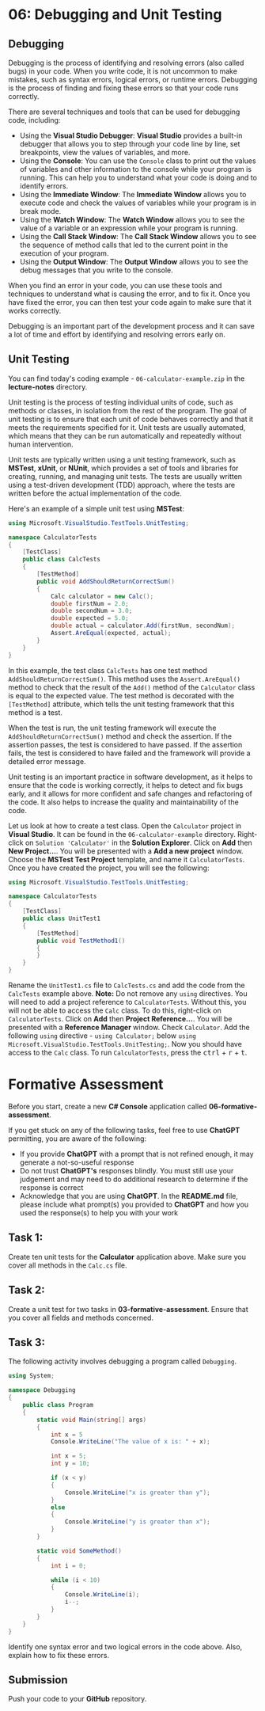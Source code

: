 # 06: Debugging and Unit Testing

## Debugging

Debugging is the process of identifying and resolving errors (also called bugs) in your code. When you write code, it is not uncommon to make mistakes, such as syntax errors, logical errors, or runtime errors. Debugging is the process of finding and fixing these errors so that your code runs correctly.

There are several techniques and tools that can be used for debugging code, including:

* Using the **Visual Studio Debugger**: **Visual Studio** provides a built-in debugger that allows you to step through your code line by line, set breakpoints, view the values of variables, and more.
* Using the **Console**: You can use the `Console` class to print out the values of variables and other information to the console while your program is running. This can help you to understand what your code is doing and to identify errors.
* Using the **Immediate Window**: The **Immediate Window** allows you to execute code and check the values of variables while your program is in break mode.
* Using the **Watch Window**: The **Watch Window** allows you to see the value of a variable or an expression while your program is running.
* Using the **Call Stack Window**: The **Call Stack Window** allows you to see the sequence of method calls that led to the current point in the execution of your program.
* Using the **Output Window**: The **Output Window** allows you to see the debug messages that you write to the console.

When you find an error in your code, you can use these tools and techniques to understand what is causing the error, and to fix it. Once you have fixed the error, you can then test your code again to make sure that it works correctly.

Debugging is an important part of the development process and it can save a lot of time and effort by identifying and resolving errors early on.

## Unit Testing 

You can find today's coding example - `06-calculator-example.zip` in the **lecture-notes** directory.

Unit testing is the process of testing individual units of code, such as methods or classes, in isolation from the rest of the program. The goal of unit testing is to ensure that each unit of code behaves correctly and that it meets the requirements specified for it. Unit tests are usually automated, which means that they can be run automatically and repeatedly without human intervention.

Unit tests are typically written using a unit testing framework, such as **MSTest**, **xUnit**, or **NUnit**, which provides a set of tools and libraries for creating, running, and managing unit tests. The tests are usually written using a test-driven development (TDD) approach, where the tests are written before the actual implementation of the code.

Here's an example of a simple unit test using **MSTest**:

```cs
using Microsoft.VisualStudio.TestTools.UnitTesting;

namespace CalculatorTests
{
    [TestClass]
    public class CalcTests
    {
        [TestMethod]
        public void AddShouldReturnCorrectSum()
        {
            Calc calculator = new Calc();
            double firstNum = 2.0;
            double secondNum = 3.0;
            double expected = 5.0;
            double actual = calculator.Add(firstNum, secondNum);
            Assert.AreEqual(expected, actual);
        }
    }
}
```

In this example, the test class `CalcTests` has one test method `AddShouldReturnCorrectSum()`. This method uses the `Assert.AreEqual()` method to check that the result of the `Add()` method of the `Calculator` class is equal to the expected value. The test method is decorated with the `[TestMethod]` attribute, which tells the unit testing framework that this method is a test.

When the test is run, the unit testing framework will execute the `AddShouldReturnCorrectSum()` method and check the assertion. If the assertion passes, the test is considered to have passed. If the assertion fails, the test is considered to have failed and the framework will provide a detailed error message.

Unit testing is an important practice in software development, as it helps to ensure that the code is working correctly, it helps to detect and fix bugs early, and it allows for more confident and safe changes and refactoring of the code. It also helps to increase the quality and maintainability of the code.

Let us look at how to create a test class. Open the `Calculator` project in **Visual Studio**. It can be found in the `06-calculator-example` directory. Right-click on `Solution 'Calculator'` in the **Solution Explorer**. Click on **Add** then **New Project...**. You will be presented with a **Add a new project** window. Choose the **MSTest Test Project** template, and name it `CalculatorTests`. Once you have created the project, you will see the following:

```cs
using Microsoft.VisualStudio.TestTools.UnitTesting;

namespace CalculatorTests
{
    [TestClass]
    public class UnitTest1
    {
        [TestMethod]
        public void TestMethod1()
        {
        }
    }
}
```

Rename the `UnitTest1.cs` file to `CalcTests.cs` and add the code from the `CalcTests` example above. **Note:** Do not remove any `using` directives. You will need to add a project reference to `CalculatorTests`. Without this, you will not be able to access the `Calc` class. To do this, right-click on `CalculatorTests`. Click on **Add** then **Project Reference...**. You will be presented with a **Reference Manager** window. Check `Calculator`. Add the following `using` directive - `using Calculator;` below `using Microsoft.VisualStudio.TestTools.UnitTesting;`. Now you should have access to the `Calc` class. To run `CalculatorTests`, press the <kbd>ctrl</kbd> + <kbd>r</kbd> + <kbd>t</kbd>.

# Formative Assessment

Before you start, create a new **C# Console** application called **06-formative-assessment**.

If you get stuck on any of the following tasks, feel free to use **ChatGPT** permitting, you are aware of the following:

- If you provide **ChatGPT** with a prompt that is not refined enough, it may generate a not-so-useful response
- Do not trust **ChatGPT's** responses blindly. You must still use your judgement and may need to do additional research to determine if the response is correct
- Acknowledge that you are using **ChatGPT**. In the **README.md** file, please include what prompt(s) you provided to **ChatGPT** and how you used the response(s) to help you with your work

## Task 1:

Create ten unit tests for the **Calculator** application above. Make sure you cover all methods in the `Calc.cs` file.

## Task 2:

Create a unit test for two tasks in **03-formative-assessment**. Ensure that you cover all fields and methods concerned.

## Task 3:

The following activity involves debugging a program called `Debugging`.

```cs
using System;

namespace Debugging
{
    public class Program
    {
        static void Main(string[] args)
        {
            int x = 5
            Console.WriteLine("The value of x is: " + x);

            int x = 5;
            int y = 10;

            if (x < y)
            {
                Console.WriteLine("x is greater than y");
            }
            else
            {
                Console.WriteLine("y is greater than x");
            }
        }

        static void SomeMethod()
        {
            int i = 0;

            while (i < 10)
            {
                Console.WriteLine(i);
                i--;
            }
        }
    }
}
```

Identify one syntax error and two logical errors in the code above. Also, explain how to fix these errors.

## Submission

Push your code to your **GitHub** repository.
